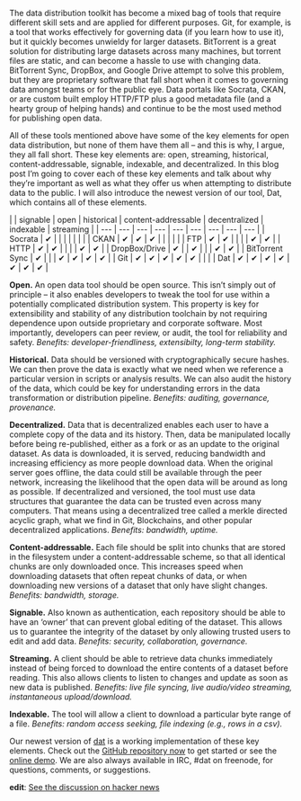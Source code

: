 The data distribution toolkit has become a mixed bag of tools that require different skill sets and are applied for different purposes. Git, for example, is a tool that works effectively for governing data (if you learn how to use it), but it quickly becomes unwieldy for larger datasets. BitTorrent is a great solution for distributing large datasets across many machines, but torrent files are static, and can become a hassle to use with changing data. BitTorrent Sync, DropBox, and Google Drive attempt to solve this problem, but they are proprietary software that fall short when it comes to governing data amongst teams or for the public eye. Data portals like Socrata, CKAN, or are custom built employ HTTP/FTP plus a good metadata file (and a hearty group of helping hands) and continue to be the most used method for publishing open data.

All of these tools mentioned above have some of the key elements for open data distribution, but none of them have them all – and this is why, I argue, they all fall short. These key elements are: open, streaming, historical, content-addressable, signable, indexable, and decentralized. In this blog post I’m going to cover each of these key elements and talk about why they’re important as well as what they offer us when attempting to distribute data to the public. I will also introduce the newest version of our tool, Dat, which contains all of these elements.


| | signable | open | historical | content-addressable | decentralized | indexable | streaming |
| --- | --- | --- | --- | --- | --- | --- | --- | --- |
| Socrata | ✔ |   |   |   |   |   |   |
| CKAN | ✔ | ✔ | ✔ |   |   |   |   |
| FTP | ✔ | ✔ |   |   |   | ✔ |  ✔ |
| HTTP | ✔ | ✔ |   |   |   | ✔ | ✔ |
| DropBox/Drive | ✔ |   | ✔ |   |   | ✔ | ✔ |
| BitTorrent Sync | ✔ |   |   | ✔ | ✔ | ✔ | ✔ |
| Git | ✔ | ✔  | ✔ | ✔ | ✔ |   |   |
| Dat |  ✔ | ✔ | ✔ | ✔ | ✔ | ✔ | ✔ |


**Open.** An open data tool should be open source. This isn’t simply out of principle – it also enables developers to tweak the tool for use within a potentially complicated distribution system. This property is key for extensibility and stability of any distribution toolchain by not requiring dependence upon outside proprietary and corporate software. Most importantly, developers can peer review, or audit, the tool for reliability and safety. *Benefits: developer-friendliness, extensibilty, long-term stability.*

**Historical.** Data should be versioned with cryptographically secure hashes. We can then prove the data is exactly what we need when we reference a particular version in scripts or analysis results. We can also audit the history of the data, which could be key for understanding errors in the data transformation or distribution pipeline. *Benefits: auditing, governance, provenance.*

**Decentralized.** Data that is decentralized enables each user to have a complete copy of the data and its history. Then, data be manipulated locally before being re-published, either as a fork or as an update to the original dataset. As data is downloaded, it is served, reducing bandwidth and increasing efficiency as more people download data. When the original server goes offline, the data could still be available through the peer network, increasing the likelihood that the open data will be around as long as possible. If decentralized and versioned, the tool must use data structures that guarantee the data can be trusted even across many computers. That means using a decentralized tree called a merkle directed acyclic graph, what we find in Git, Blockchains, and other popular decentralized applications.  *Benefits: bandwidth, uptime.*

**Content-addressable.** Each file should be split into chunks that are stored in the filesystem under a content-addressable scheme, so that all identical chunks are only downloaded once. This increases speed when downloading datasets that often repeat chunks of data, or when downloading new versions of a dataset that only have slight changes. *Benefits: bandwidth, storage.*

**Signable.** Also known as authentication, each repository should be able to have an ‘owner’ that can prevent global editing of the dataset. This allows us to guarantee the integrity of the dataset by only allowing trusted users to edit and add data. *Benefits: security, collaboration, governance.*

**Streaming.** A client should be able to retrieve data chunks immediately instead of being forced to download the entire contents of a dataset before reading. This also allows clients to listen to changes and update as soon as new data is published. *Benefits: live file syncing, live audio/video streaming, instantaneous upload/download.*

**Indexable.** The tool will allow a client to download a particular byte range of a file. *Benefits: random access seeking, file indexing (e.g., rows in a csv).*

Our newest version of [dat](http://github.com/maxogden/dat) is a working implementation of these key elements. Check out the [GitHub repository now](http://github.com/maxogden/dat) to get started or see the [online demo](http://dat.land). We are also always available in IRC, #dat on freenode, for questions, comments, or suggestions.

**edit**: [See the discussion on hacker news](https://news.ycombinator.com/item?id=12020422)
